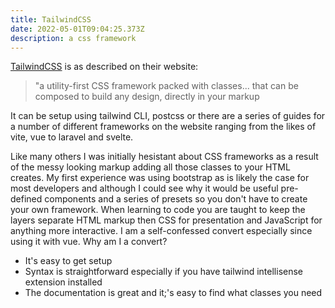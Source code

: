 ```yaml
---
title: TailwindCSS
date: 2022-05-01T09:04:25.373Z
description: a css framework
---
```

[TailwindCSS](https://tailwindcss.com/) is as described on their website:
>"a utility-first CSS framework packed with classes... that can be composed to build any design, directly in your markup

It can be setup using tailwind CLI, postcss or there are a series of guides for a number of different frameworks on the website ranging from the likes of vite, vue to laravel and svelte.

Like many others I was initially hesistant about CSS frameworks as a result of the messy looking markup adding all those classes to your HTML creates. My first experience was using bootstrap as is likely the case for most developers and although I could see why it would be useful pre-defined components and a series of presets so you don't have to create your own framework. When learning to code you are taught to keep the layers separate HTML markup then CSS for presentation and JavaScript for anything more interactive. I am a self-confessed convert especially since using it with vue. Why am I a convert?

- It's easy to get setup
- Syntax is straightforward especially if you have tailwind intellisense extension installed
- The documentation is great and it;'s easy to find what classes you need